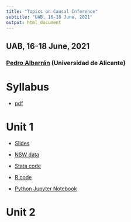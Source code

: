 ```yaml
---
title: "Topics on Causal Inference"
subtitle: "UAB, 16-18 June, 2021"
output: html_document
---
```


## UAB, 16-18 June, 2021

### [Pedro Albarrán](https://sites.google.com/site/pedroalbarran) (Universidad de Alicante)


# Syllabus

* [pdf](Syllabus_CausalInference_UAB.pdf)

 
# Unit 1

   * [Slides](Unit1.html)
   
   * [NSW data](https://github.com/albarran/TopicsCausalInference/blob/main/data/nsw.dta)
   
   * [Stata code](https://github.com/albarran/TopicsCausalInference/blob/main/code/01nsw.do)
   
   * [R code](https://github.com/albarran/TopicsCausalInference/blob/main/code/01nswl.R)
   
   * [Python Jupyter Notebook](https://github.com/albarran/TopicsCausalInference/blob/main/code/01nsw.ipynb)
   
# Unit 2

<!--
   * [Slides](Unit1.html)
-->


